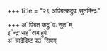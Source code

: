 +++
title = "२६ अपिबत्कद्रुवः सुतमिन्द्रः"

+++
अ᳓पिबत् कद्रु᳓वः सुत᳓म्  
इ᳓न्द्रः सह᳓स्रबाहुवे  
अ᳓त्रादेदिष्ट पउं᳓सियम्